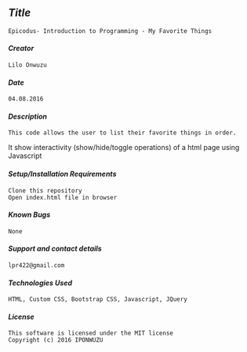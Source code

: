 ## _Title_
	Epicodus- Introduction to Programming - My Favorite Things
	
#### _Creator_
	Lilo Onwuzu 
	
#### _Date_
	04.08.2016

#### _Description_
	This code allows the user to list their favorite things in order.
  It show interactivity (show/hide/toggle operations) of a html page using Javascript

#### _Setup/Installation Requirements_
	Clone this repository 
	Open index.html file in browser

#### _Known Bugs_
 	None

#### _Support and contact details_
	lpr422@gmail.com
	
#### _Technologies Used_
	HTML, Custom CSS, Bootstrap CSS, Javascript, JQuery

#### _License_
	This software is licensed under the MIT license
	Copyright (c) 2016 IPONWUZU
